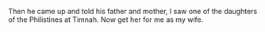 Then he came up and told his father and mother, I saw one of the daughters of the Philistines at Timnah. Now get her for me as my wife.
